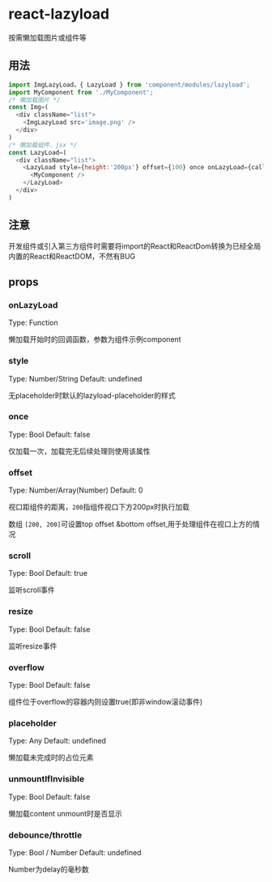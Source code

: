 # react-lazyload

按需懒加载图片或组件等


## 用法

```javascript
import ImgLazyLoad，{ LazyLoad } from 'component/modules/lazyload';
import MyComponent from './MyComponent';
/* 懒加载图片 */
const Img=(
  <div className="list">
    <ImgLazyLoad src='image.png' />
  </div>
)
/* 懒加载组件、jsx */
const LazyLoad=(
  <div className="list">
    <LazyLoad style={height:'200px'} offset={100} once onLazyLoad={callback}>
      <MyComponent />
    </LazyLoad>
  </div>
)
```
## 注意

开发组件或引入第三方组件时需要将import的React和ReactDom转换为已经全局内置的React和ReactDOM，不然有BUG

## props

### onLazyLoad

Type: Function

懒加载开始时的回调函数，参数为组件示例component

### style

Type: Number/String Default: undefined

无placeholder时默认的lazyload-placeholder的样式

### once

Type: Bool Default: false

仅加载一次，加载完无后续处理则使用该属性

### offset

Type: Number/Array(Number) Default: 0

视口距组件的距离，`200`指组件视口下方200px时执行加载

数组 `[200, 200]`可设置top offset &bottom offset,用于处理组件在视口上方的情况

### scroll

Type: Bool Default: true

监听scroll事件

### resize

Type: Bool Default: false

监听resize事件

### overflow

Type: Bool Default: false

组件位于overflow的容器内则设置true(即非window滚动事件)


### placeholder

Type: Any Default: undefined

懒加载未完成时的占位元素

### unmountIfInvisible

Type: Bool Default: false

懒加载content unmount时是否显示


### debounce/throttle

Type: Bool / Number Default: undefined

Number为delay的毫秒数

